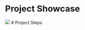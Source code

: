 # Project Showcase
<img src="https://github.com/NishitaErvantikar9/Backend-Projects/blob/main/Media/Animation.gif">
# Project Steps
